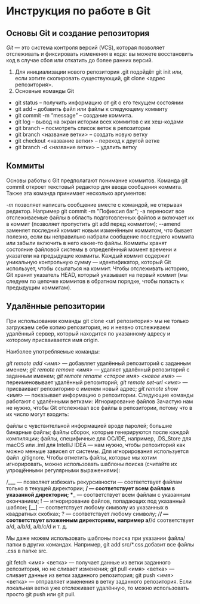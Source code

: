 # Инструкция по работе в Git

## Основы Git и создание репозитория

*Git* — это система контроля версий (VCS), которая позволяет отслеживать и фиксировать изменения в коде: вы можете восстановить код в случае сбоя или откатить до более ранних версий.
1. Для инициализации нового репозитория .git подойдёт git init или, если хотите скопировать существующий, git clone <адрес репозитория>.
2. Основные команды Git
* git status – получить информацию от git о его текущем состоянии
* git add – добавить файл или файлы к следующему коммиту
* git commit -m “message” – создание коммита.
* git log – вывод на экран истории всех коммитов с их хеш-кодами
* git branch – посмотреть список веток в репозитории
* git branch <название ветки> – создать новую ветку
* git checkout <название ветки> – переход к другой ветке
* git branch -d <название ветки> – удалить ветку

## Коммиты
Основы работы с Git предполагают понимание коммитов. Команда git commit откроет текстовый редактор для ввода сообщения коммита. Также эта команда принимает несколько аргументов:

_-m_ позволяет написать сообщение вместе с командой, не открывая редактор. Например git commit -m "Пофиксил баг";
-a переносит все отслеживаемые файлы в область подготовленных файлов и включает их в коммит (позволяет пропустить git add перед коммитом);
--amend заменяет последний коммит новым изменённым коммитом, что бывает полезно, если вы неправильно набрали сообщение последнего коммита или забыли включить в него какие-то файлы.
Коммиты хранят состояние файловой системы в определённый момент времени и указатели на предыдущие коммиты. Каждый коммит содержит уникальную контрольную сумму — идентификатор, который Git использует, чтобы ссылаться на коммит. Чтобы отслеживать историю, Git хранит указатель HEAD, который указывает на первый коммит (мы следуем по цепочке коммитов в обратном порядке, чтобы попасть к предыдущим коммитам).

## Удалённые репозитории
При использовании команды git clone <url репозитория> мы не только загружаем себе копию репозитория, но и неявно отслеживаем удалённый сервер, который находится по указанному адресу и которому присваивается имя origin.

Наиболее употребляемые команды:

*git remote add <имя> <url>* — добавляет удалённый репозиторий с заданным именем;
*git remote remove <имя>* — удаляет удалённый репозиторий с заданным именем;
*git remote rename <старое имя> <новое имя>* — переименовывает удалённый репозиторий;
*git remote set-url <имя> <url>* — присваивает репозиторию с именем новый адрес;
*git remote show <имя>* — показывает информацию о репозитории.
Следующие команды работают с удалёнными ветками: Игнорирование файлов
Зачастую нам не нужно, чтобы Git отслеживал все файлы в репозитории, потому что в их число могут входить:

файлы с чувствительной информацией вроде паролей;
большие бинарные файлы;
файлы сборок, которые генерируются после каждой компиляции;
файлы, специфичные для ОС/IDE, например, .DS_Store для macOS или .iml для IntelliJ IDEA — нам нужно, чтобы репозиторий как можно меньше зависел от системы.
Для игнорирования используется файл .gitignore. Чтобы отметить файлы, которые мы хотим игнорировать, можно использовать шаблоны поиска (считайте их упрощёнными регулярными выражениями):

/___ — позволяет избежать рекурсивности — соответствует файлам только в текущей директории;
__/ — соответствует всем файлам в указанной директории;
*___ — соответствует всем файлам с указанным окончанием;
! — игнорирование файлов, попадающих под указанный шаблон;
[__] — соответствует любому символу из указанных в квадратных скобках;
? — соответствует любому символу;
/**/ — соответствует вложенным директориям, например a/**/d соответствует a/d, a/b/d, a/b/c/d и т. д.

Мы даже можем использовать шаблоны поиска при указании файла/папки в других командах. Например, git add src/*.css добавит все файлы .css в папке src.

git fetch <имя> <ветка> — получает данные из ветки заданного репозитория, но не сливает изменения;
git pull <имя> <ветка> — сливает данные из ветки заданного репозитория;
git push <имя> <ветка> — отправляет изменения в ветку заданного репозитория. Если локальная ветка уже отслеживает удалённую, то можно использовать просто git push или git pull.
##

##